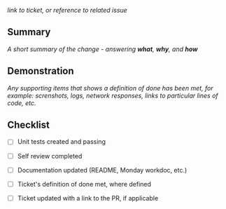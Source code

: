 _link to ticket, or reference to related issue_

## Summary

_A short summary of the change - answering **what**, **why**, and **how**_

## Demonstration

_Any supporting items that shows a definition of done has been met, for example: screnshots, logs, network responses, links to particular lines of code, etc._

## Checklist

- [ ] Unit tests created and passing
- [ ] Self review completed
- [ ] Documentation updated (README, Monday workdoc, etc.)
- [ ] Ticket's definition of done met, where defined
- [ ] Ticket updated with a link to the PR, if applicable

